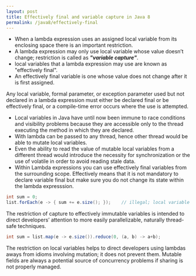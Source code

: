 ```yaml
---
layout: post
title: Effectively final and variable capture in Java 8
permalink: /java8/effectively-final
---
```


* When a lambda expression uses an assigned local variable from its enclosing space there is an important restriction. 
* A lambda expression may only use local variable whose value doesn’t change; restriction is called as ***"variable capture"***.
* local variables that a lambda expression may use are known as "effectively final". 
* An effectively final variable is one whose value does not change after it is first assigned.

Any local variable, formal parameter, or exception parameter used but not declared in a lambda expression must either be declared final or be effectively final, or a compile-time error occurs where the use is attempted.
* Local variables in Java have until now been immune to race conditions and visibility problems because they are accessible only to the thread executing the method in which they are declared. 
* With lambda can be passed to any thread, hence other thread would be able to mutate local variables.
* Even the ability to read the value of mutable local variables from a different thread would introduce the necessity for synchronization or the use of volatile in order to avoid reading stale data.
* Within Lambda expressions you can use effectively final variables from the surrounding scope. Effectively means that it is not mandatory to declare variable final but make sure you do not change its state within the lambda expresssion.

```java
int sum = 0;
list.forEach(e -> { sum += e.size(); });    // illegal; local variable 'sum' is not effectively final
```
The restriction of capture to effectively immutable variables is intended to direct developers’ attention to more easily parallelizable, naturally thread-safe techniques.
```java
int sum = list.map(e -> e.size()).reduce(0, (a, b) -> a+b);
```
The restriction on local variables helps to direct developers using lambdas aways from idioms involving mutation; it does not prevent them. Mutable fields are always a potential source of concurrency problems if sharing is not properly managed.
